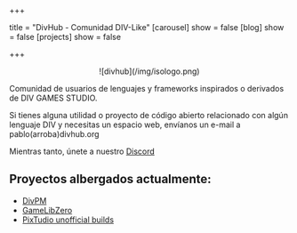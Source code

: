 +++

title = "DivHub - Comunidad DIV-Like"
[carousel]
  show = false
[blog]
  show = false
[projects]
  show = false

+++

<center>![divhub](/img/isologo.png)</center>

Comunidad de usuarios de lenguajes y frameworks inspirados o derivados de DIV GAMES STUDIO.

Si tienes alguna utilidad o proyecto de código abierto relacionado con algún lenguaje DIV y necesitas un espacio web, envíanos un e-mail a pablo(arroba)divhub.org

Mientras tanto, únete a nuestro [Discord](https://discord.gg/CAKr9QR)

## Proyectos albergados actualmente:

- [DivPM](http://divpm.divhub.org/)
- [GameLibZero](https://gamelibzero.divhub.org/)
- [PixTudio unofficial builds](https://pixtudiobuilds.divhub.org/)
